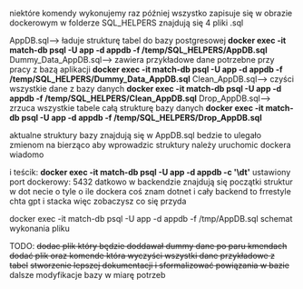 niektóre komendy wykonujemy raz później wszystko zapisuje się w obrazie dockerowym
w folderze SQL_HELPERS znajdują się 4 pliki .sql 

AppDB.sql--> ładuje strukturę tabel do bazy postgresowej **docker exec -it match-db psql -U app -d appdb -f /temp/SQL_HELPERS/AppDB.sql**
Dummy_Data_AppDB.sql--> zawiera przykładowe dane potrzebne przy pracy z bazą aplikacji **docker exec -it match-db psql -U app -d appdb -f /temp/SQL_HELPERS/Dummy_Data_AppDB.sql**
Clean_AppDB.sql--> czyści wszystkie dane z bazy danych **docker exec -it match-db psql -U app -d appdb -f /temp/SQL_HELPERS/Clean_AppDB.sql**
Drop_AppDB.sql--> zrzuca wszystkie tabele całą strukturę bazy danych **docker exec -it match-db psql -U app -d appdb -f /temp/SQL_HELPERS/Drop_AppDB.sql**


aktualne struktury bazy znajdują się w AppDB.sql bedzie to ulegało zmienom na bierząco 
aby wprowadzic struktury należy uruchomic dockera wiadomo

i teścik: **docker exec -it match-db psql -U app -d appdb -c '\dt'**
ustawiony port dockerowy: 5432
datkowo w backendzie znajdują się początki struktur w dot necie o tyle o ile dockera coś znam
dotnet i cały backend to frrestyle chta gpt i stacka więc zobaczysz co się przyda 

 docker exec -it match-db psql -U app -d appdb -f /tmp/AppDB.sql schemat wykonania pliku

TODO: 
~~dodac plik który będzie doddawał dummy dane po paru kmendach~~
~~dodać plik oraz komende która wyczyści wszystki dane przykładowe z tabel~~
~~stworzenie lepszej dokumentacji i sformalizować powiązania w bazie~~ 
dalsze modyfikacje bazy w miarę potrzeb